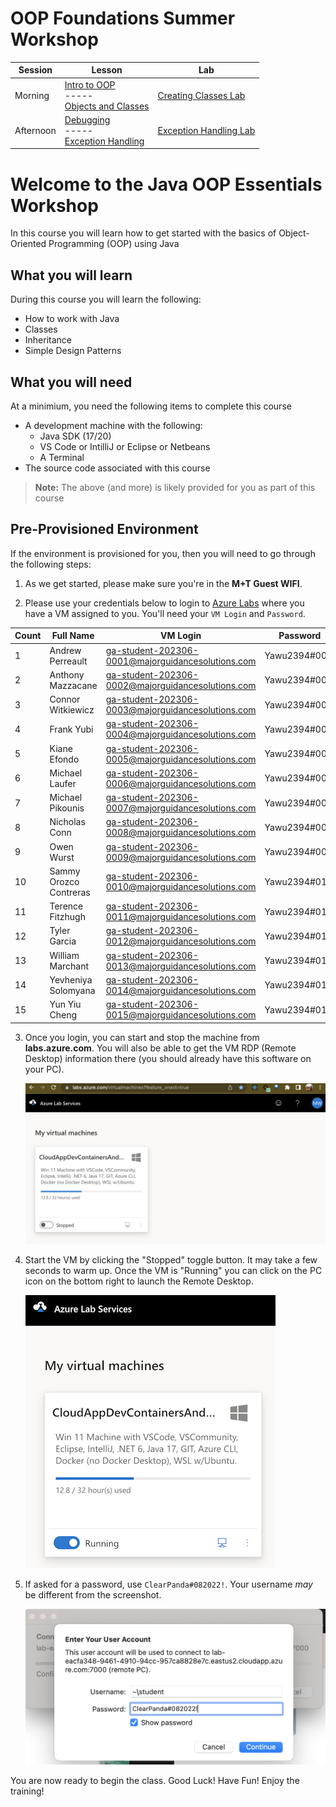 # OOP Foundations Summer Workshop

| Session |	Lesson | Lab | 
| --- | --- | --- |
| Morning |	[Intro to OOP](/intro-oop-lesson/)<br>-----<br>[Objects and Classes](/objects-and-classes-lesson/) | [Creating Classes Lab](/creating-classes-lab/) |
| Afternoon |	[Debugging](/debugging-lesson/)<br>-----<br>[Exception Handling](/exception-handling-lesson/) | [Exception Handling Lab](/exception-handling-lab/) |


# Welcome to the Java OOP Essentials Workshop

In this course you will learn how to get started with the basics of Object-Oriented Programming (OOP) using Java

## What you will learn

During this course you will learn the following:

- How to work with Java 
- Classes
- Inheritance
- Simple Design Patterns

## What you will need

At a minimium, you need the following items to complete this course 

- A development machine with the following:
    - Java SDK (17/20)
    - VS Code or IntilliJ or Eclipse or Netbeans
    - A Terminal
- The source code associated with this course

>**Note:** The above (and more) is likely provided for you as part of this course

## Pre-Provisioned Environment

If the environment is provisioned for you, then you will need to go through the following steps:

<!-- 1) Send your work email and your personal email (likely your-name@somecompany.com and your-email@someemaillikegmailyahoooroutlook.com)
2) Once we have both of your emails, you will receive an invitation to get a cloud lab machine from us, sent to your work email -->

1. As we get started, please make sure you're in the **M+T Guest WIFI**.

2. Please use your credentials below to login to [Azure Labs](https://labs.azure.com) where you have a VM assigned to you. You'll need your `VM Login` and `Password`.

| Count | Full Name              | VM Login                                          | Password      |
| ----- | ---------------------- | ------------------------------------------------- | ------------- |
| 1     | Andrew Perreault       | ga-student-202306-0001@majorguidancesolutions.com | Yawu2394#001! |
| 2     | Anthony Mazzacane      | ga-student-202306-0002@majorguidancesolutions.com | Yawu2394#002! |
| 3     | Connor Witkiewicz      | ga-student-202306-0003@majorguidancesolutions.com | Yawu2394#003! |
| 4     | Frank Yubi             | ga-student-202306-0004@majorguidancesolutions.com | Yawu2394#004! |
| 5     | Kiane Efondo           | ga-student-202306-0005@majorguidancesolutions.com | Yawu2394#005! |
| 6     | Michael Laufer         | ga-student-202306-0006@majorguidancesolutions.com | Yawu2394#006! |
| 7     | Michael Pikounis       | ga-student-202306-0007@majorguidancesolutions.com | Yawu2394#007! |
| 8     | Nicholas Conn          | ga-student-202306-0008@majorguidancesolutions.com | Yawu2394#008! |
| 9     | Owen Wurst             | ga-student-202306-0009@majorguidancesolutions.com | Yawu2394#009! |
| 10    | Sammy Orozco Contreras | ga-student-202306-0010@majorguidancesolutions.com | Yawu2394#010! |
| 11    | Terence Fitzhugh       | ga-student-202306-0011@majorguidancesolutions.com | Yawu2394#011! |
| 12    | Tyler Garcia           | ga-student-202306-0012@majorguidancesolutions.com | Yawu2394#012! |
| 13    | William Marchant       | ga-student-202306-0013@majorguidancesolutions.com | Yawu2394#013! |
| 14    | Yevheniya Solomyana    | ga-student-202306-0014@majorguidancesolutions.com | Yawu2394#014! |
| 15    | Yun Yiu Cheng          | ga-student-202306-0015@majorguidancesolutions.com | Yawu2394#015! |


3. Once you login, you can start and stop the machine from **labs.azure.com**. You will also be able to get the VM RDP (Remote Desktop) information there (you should already have this software on your PC).

    ![azure Labs](./images/image.png)

4. Start the VM by clicking the "Stopped" toggle button. It may take a few seconds to warm up. Once the VM is "Running" you can click on the PC icon on the bottom right to launch the Remote Desktop.

    ![Alt text](./images/vm-running.png)

5. If asked for a password, use `ClearPanda#082022!`. Your username _may_ be different from the screenshot.

    ![Alt text](./images/image-1.png)

<!-- 1. Once you are on the Dev Machine, open a browser to your personal email. -->

You are now ready to begin the class.  Good Luck! Have Fun! Enjoy the training!
